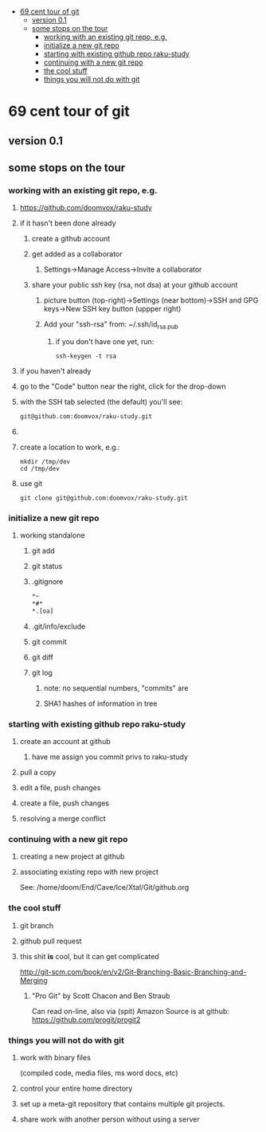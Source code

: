 - [69 cent tour of git](#org5eb4c6d)
  - [version 0.1](#org04a4b52)
  - [some stops on the tour](#org478ea81)
    - [working with an existing git repo, e.g.](#org5a81639)
    - [initialize a new git repo](#org79b5026)
    - [starting with existing github repo raku-study](#org49a99d4)
    - [continuing with a new git repo](#org79c5dbf)
    - [the cool stuff](#org45392e4)
    - [things you will not do with git](#org3fac9c5)


<a id="org5eb4c6d"></a>

# 69 cent tour of git


<a id="org04a4b52"></a>

## version 0.1


<a id="org478ea81"></a>

## some stops on the tour


<a id="org5a81639"></a>

### working with an existing git repo, e.g.

1.  <https://github.com/doomvox/raku-study>

2.  if it hasn't been done already

    1.  create a github account
    
    2.  get added as a collaborator
    
        1.  Settings->Manage Access->Invite a collaborator
    
    3.  share your public ssh key (rsa, not dsa) at your github account
    
        1.  picture button (top-right)->Settings (near bottom)->SSH and GPG keys->New SSH key button (uppper right)
        
        2.  Add your "ssh-rsa" from: ~/.ssh/id<sub>rsa.pub</sub>
        
            1.  if you don't have one yet, run:
            
                ```perl6
                ssh-keygen -t rsa
                ```

3.  if you haven't already

4.  go to the "Code" button near the right, click for the drop-down

5.  with the SSH tab selected (the default) you'll see:

    ```sh
    git@github.com:doomvox/raku-study.git
    ```

6.  

7.  create a location to work, e.g.:

    ```perl6
    mkdir /tmp/dev
    cd /tmp/dev
    ```

8.  use git

    ```perl6
    git clone git@github.com:doomvox/raku-study.git
    ```


<a id="org79b5026"></a>

### initialize a new git repo

1.  working standalone

    1.  git add
    
    2.  git status
    
    3.  .gitignore
    
        ```sh
        *~   
        *#* 
        *.[oa]
        ```
    
    4.  .git/info/exclude
    
    5.  git commit
    
    6.  git diff
    
    7.  git log
    
        1.  note: no sequential numbers, "commits" are
        
        2.  SHA1 hashes of information in tree


<a id="org49a99d4"></a>

### starting with existing github repo raku-study

1.  create an account at github

    1.  have me assign you commit privs to raku-study

2.  pull a copy

3.  edit a file, push changes

4.  create a file, push changes

5.  resolving a merge conflict


<a id="org79c5dbf"></a>

### continuing with a new git repo

1.  creating a new project at github

2.  associating existing repo with new project

    See: /home/doom/End/Cave/Ice/Xtal/Git/github.org


<a id="org45392e4"></a>

### the cool stuff

1.  git branch

2.  github pull request

3.  this shit **is** cool, but it can get complicated

    <http://git-scm.com/book/en/v2/Git-Branching-Basic-Branching-and-Merging>
    
    1.  "Pro Git" by Scott Chacon and  Ben Straub
    
        Can read on-line, also via (spit) Amazon Source is at github: <https://github.com/progit/progit2>


<a id="org3fac9c5"></a>

### things you will not do with git

1.  work with binary files

    (compiled code, media files, ms word docs, etc)

2.  control your entire home directory

3.  set up a meta-git repository that contains multiple git projects.

4.  share work with another person without using a server
